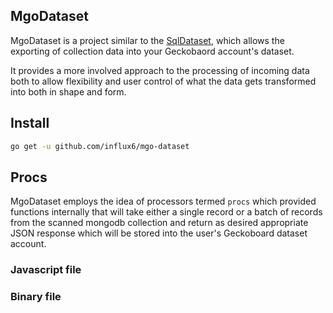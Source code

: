 MgoDataset
----------------
MgoDataset is a project similar to the [SqlDataset](https://github.com/geckoboard/sql-dataset), which allows the exporting of collection data into your Geckobaord account's dataset.

It provides a more involved approach to the processing of incoming data both to allow flexibility and user control of what the data gets transformed into both in shape and form. 

## Install

```bash
go get -u github.com/influx6/mgo-dataset
```

## Procs

MgoDataset employs the idea of processors termed `procs` which provided functions internally that will take either a single record or a batch of records from the scanned mongodb collection and return as desired appropriate JSON response which will be stored into the user's Geckoboard dataset account.

### Javascript file

### Binary file